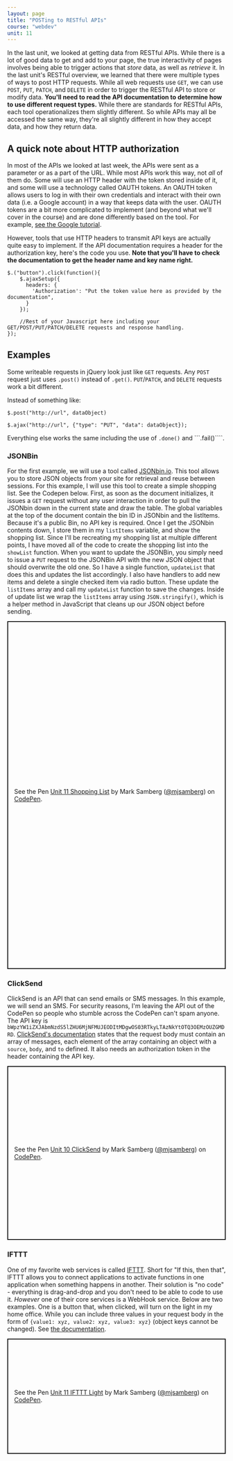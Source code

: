 ```yaml
---
layout: page
title: "POSTing to RESTful APIs"
course: "webdev"
unit: 11
---
```

In the last unit, we looked at getting data from RESTful APIs. While there is a lot of good data to get and add to your page, the true interactivity of pages involves being able to trigger actions that _store_ data, as well as _retrieve_ it. In the last unit's RESTful overview, we learned that there were multiple types of ways to post HTTP requests. While all web requests use ```GET```, we can use ```POST```, ```PUT```, ```PATCH```, and ```DELETE``` in order to trigger the RESTful API to store or modify data. **You'll need to read the API documentation to determine how to use different request types.** While there are standards for RESTful APIs, each tool operationalizes them slightly different. So while APIs may all be accessed the same way, they're all slightly different in how they accept data, and how they return data. 

## A quick note about HTTP authorization
In most of the APIs we looked at last week, the APIs were sent as a parameter or as a part of the URL. While most APIs work this way, not _all_ of them do. Some will use an HTTP header with the token stored inside of it, and some will use a technology called OAUTH tokens. An OAUTH token allows users to log in with their own credentials and interact with their own data (i.e. a Google account) in a way that keeps data with the user. OAUTH tokens are a bit more complicated to implement (and beyond what we'll cover in the course) and are done differently based on the tool. For example, [see the Google tutorial](https://developers.google.com/identity/protocols/oauth2/javascript-implicit-flow).

However, tools that use HTTP headers to transmit API keys are actually quite easy to implement. If the API documentation requires a header for the authorization key, here's the code you use. **Note that you'll have to check the documentation to get the header name and key name right.** 

	$.("button").click(function(){
		$.ajaxSetup({
		  headers: {
		  	'Authorization': "Put the token value here as provided by the documentation",
		  }
		});
		
		//Rest of your Javascript here including your GET/POST/PUT/PATCH/DELETE requests and response handling.
	});


## Examples
Some writeable requests in jQuery look just like ```GET``` requests. Any ```POST``` request just uses ```.post()``` instead of ```.get()```. ```PUT```/```PATCH```, and ```DELETE``` requests work a bit different. 

Instead of something like:

	$.post("http://url", dataObject)

	$.ajax("http://url", {"type": "PUT", "data": dataObject});

Everything else works the same including the use of ```.done()``` and ```.fail()````. 

### JSONBin

For the first example, we will use a tool called [JSONbin.io](https://www.jsonbin.io). This tool allows you to store JSON objects from your site for retrieval and reuse between sessions. For this example, I will use this tool to create a simple shopping list. See the Codepen below. First, as soon as the document initializes, it issues a ```GET``` request without any user interaction in order to pull the JSONbin down in the current state and draw the table. The global variables at the top of the document contain the bin ID in JSONbin and the listItems. Because it's a public Bin, no API key is required. Once I get the JSONbin contents down, I store them in my ```listItems``` variable, and show the shopping list. Since I'll be recreating my shopping list at multiple different points, I have moved all of the code to create the shopping list into the ```showList``` function. When you want to update the JSONBin, you simply need to issue a ```PUT``` request to the JSONBin API with the new JSON object that should overwrite the old one. So I have a single function, ```updateList``` that does this and updates the list accordingly. I also have handlers to add new items and delete a single checked item via radio button. These update the ```listItems``` array and call my ```updateList``` function to save the changes. Inside of update list we wrap the ```listItems``` array using ```JSON.stringify()```, which is a helper method in JavaScript that cleans up our JSON object before sending. 

<p class="codepen" data-height="800" data-theme-id="dark" data-default-tab="result" data-user="mjsamberg" data-slug-hash="LYxeqLL" style="height: 800px; box-sizing: border-box; display: flex; align-items: center; justify-content: center; border: 2px solid; margin: 1em 0; padding: 1em;" data-pen-title="Unit 11 Shopping List">
  <span>See the Pen <a href="https://codepen.io/mjsamberg/pen/LYxeqLL">
  Unit 11 Shopping List</a> by Mark Samberg (<a href="https://codepen.io/mjsamberg">@mjsamberg</a>)
  on <a href="https://codepen.io">CodePen</a>.</span>
</p>
<script async src="https://cpwebassets.codepen.io/assets/embed/ei.js"></script>


### ClickSend
ClickSend is an API that can send emails or SMS messages. In this example, we will send an SMS. For security reasons, I'm leaving the API out of the CodePen so people who stumble across the CodePen can't spam anyone. The API key is ```bWpzYW1iZXJAbmNzdS5lZHU6MjNFMUJEODItMDgwOS03RTkyLTAzNkYtOTQ3OEMzOUZGMDRD```. [ClickSend's documentation](https://developers.clicksend.com/docs/rest/v3/?java#send-sms) states that the request body must contain an array of messages, each element of the array containing an object with a ```source```, ```body```, and ```to``` defined. It also needs an authorization token in the header containing the API key.

<p class="codepen" data-height="400" data-theme-id="dark" data-default-tab="js,result" data-user="mjsamberg" data-slug-hash="yLgprpR" style="height: 400px; box-sizing: border-box; display: flex; align-items: center; justify-content: center; border: 2px solid; margin: 1em 0; padding: 1em;" data-pen-title="Unit 10 ClickSend">
  <span>See the Pen <a href="https://codepen.io/mjsamberg/pen/yLgprpR">
  Unit 10 ClickSend</a> by Mark Samberg (<a href="https://codepen.io/mjsamberg">@mjsamberg</a>)
  on <a href="https://codepen.io">CodePen</a>.</span>
</p>
<script async src="https://cpwebassets.codepen.io/assets/embed/ei.js"></script>



### IFTTT
One of my favorite web services is called [IFTTT](https://www.ifttt.com). Short for "If this, then that", IFTTT allows you to connect applications to activate functions in one application when something happens in another. Their solution is "no code" - everything is drag-and-drop and you don't need to be able to code to use it. _However_ one of their core services is a WebHook service. Below are two examples. One is a button that, when clicked, will turn on the light in my home office. While you can include three values in your request body in the form of ```{value1: xyz, value2: xyz, value3: xyz}``` (object keys cannot be changed). See [the documentation](https://maker.ifttt.com/use/demo).

<p class="codepen" data-height="265" data-theme-id="dark" data-default-tab="js,result" data-user="mjsamberg" data-slug-hash="qBRpwVE" style="height: 265px; box-sizing: border-box; display: flex; align-items: center; justify-content: center; border: 2px solid; margin: 1em 0; padding: 1em;" data-pen-title="Unit 11 IFTTT Light">
  <span>See the Pen <a href="https://codepen.io/mjsamberg/pen/qBRpwVE">
  Unit 11 IFTTT Light</a> by Mark Samberg (<a href="https://codepen.io/mjsamberg">@mjsamberg</a>)
  on <a href="https://codepen.io">CodePen</a>.</span>
</p>
<script async src="https://cpwebassets.codepen.io/assets/embed/ei.js"></script>
